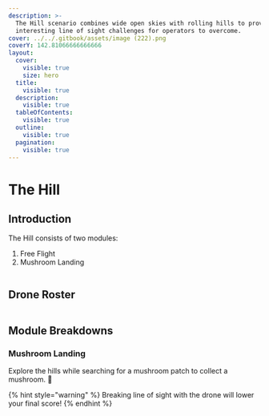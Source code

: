 ```yaml
---
description: >-
  The Hill scenario combines wide open skies with rolling hills to provide
  interesting line of sight challenges for operators to overcome.
cover: ../../.gitbook/assets/image (222).png
coverY: 142.81066666666666
layout:
  cover:
    visible: true
    size: hero
  title:
    visible: true
  description:
    visible: true
  tableOfContents:
    visible: true
  outline:
    visible: true
  pagination:
    visible: true
---
```


# The Hill

## Introduction

The Hill consists of two modules:

1. Free Flight
2. Mushroom Landing

<figure><img src="../../.gitbook/assets/image (251).png" alt=""><figcaption></figcaption></figure>

## Drone Roster

<figure><img src="../../.gitbook/assets/image (217).png" alt=""><figcaption></figcaption></figure>

## Module Breakdowns

### Mushroom Landing

Explore the hills while searching for a mushroom patch to collect a mushroom. 🍄

{% hint style="warning" %}
Breaking line of sight with the drone will lower your final score!
{% endhint %}

<figure><img src="../../.gitbook/assets/image (218).png" alt=""><figcaption></figcaption></figure>

<figure><img src="../../.gitbook/assets/image (219).png" alt=""><figcaption></figcaption></figure>

